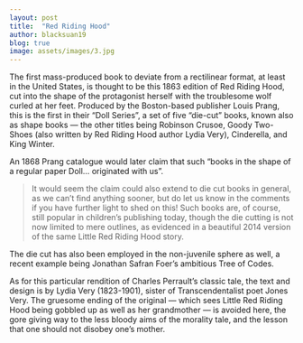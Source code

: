 ```yaml
---
layout: post
title:  "Red Riding Hood"
author: blacksuan19
blog: true
image: assets/images/3.jpg
---
```

<p>The first mass-produced book to deviate from a rectilinear format, at least in the United States, is thought to be this 1863 edition of Red Riding Hood, cut into the shape of the protagonist herself with the troublesome wolf curled at her feet. Produced by the Boston-based publisher Louis Prang, this is the first in their “Doll Series”, a set of five “die-cut” books, known also as shape books — the other titles being Robinson Crusoe, Goody Two-Shoes (also written by Red Riding Hood author Lydia Very), Cinderella, and King Winter. </p>

<p>An 1868 Prang catalogue would later claim that such “books in the shape of a regular paper Doll… originated with us”. </p>

> It would seem the claim could also extend to die cut books in general, as we can’t find anything sooner, but do let us know in the comments if you have further light to shed on this! Such books are, of course, still popular in children’s publishing today, though the die cutting is not now limited to mere outlines, as evidenced in a beautiful 2014 version of the same Little Red Riding Hood story. 

<p>The die cut has also been employed in the non-juvenile sphere as well, a recent example being Jonathan Safran Foer’s ambitious Tree of Codes. </p>

<p>As for this particular rendition of Charles Perrault’s classic tale, the text and design is by Lydia Very (1823-1901), sister of Transcendentalist poet Jones Very. The gruesome ending of the original — which sees Little Red Riding Hood being gobbled up as well as her grandmother — is avoided here, the gore giving way to the less bloody aims of the morality tale, and the lesson that one should not disobey one’s mother.</p>
